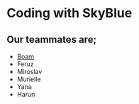 # Coding with SkyBlue
## Our teammates are;
- [Boam](./boam.md)
- Feruz
- Miroslav
- Murielle
- Yana
- Harun
